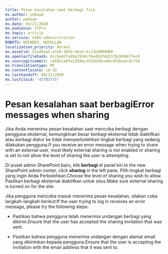 ```yaml
---
title: Pesan kesalahan saat berbagi file
ms.author: pebaum
author: pebaum
ms.date: 04/21/2020
ms.audience: ITPro
ms.topic: article
ms.service: o365-administration
ROBOTS: NOINDEX, NOFOLLOW
localization_priority: Normal
ms.assetid: 51ad61e5-a1b8-483b-b6a3-ec13ed09dd68
ms.openlocfilehash: dccbe62fa95e2934cf6ed6d7dd317b2b99e77ec0
ms.sourcegitcommit: c6692ce0fa1358ec3529e59ca0ecdfdea4cdc759
ms.translationtype: MT
ms.contentlocale: id-ID
ms.lasthandoff: 09/15/2020
ms.locfileid: "47783775"
---
```

# <a name="error-messages-when-sharing"></a><span data-ttu-id="4d18b-102">Pesan kesalahan saat berbagi</span><span class="sxs-lookup"><span data-stu-id="4d18b-102">Error messages when sharing</span></span>

<span data-ttu-id="4d18b-103">Jika Anda menerima pesan kesalahan saat mencoba berbagi dengan pengguna eksternal, kemungkinan besar berbagi eksternal tidak diaktifkan atau berbagi diatur ke tidak memperbolehkan tingkat berbagi yang sedang dilakukan pengguna.</span><span class="sxs-lookup"><span data-stu-id="4d18b-103">If you receive an error message when trying to share with an external user, most likely external sharing is not enabled or sharing is set to not allow the level of sharing the user is attempting.</span></span>
  
<span data-ttu-id="4d18b-104">Di pusat admin SharePoint baru, klik **berbagi** di panel kiri.</span><span class="sxs-lookup"><span data-stu-id="4d18b-104">In the  new SharePoint admin center, click **sharing** in the left pane.</span></span> <span data-ttu-id="4d18b-105">Pilih tingkat berbagi yang ingin Anda Perbolehkan.</span><span class="sxs-lookup"><span data-stu-id="4d18b-105">Choose the level of sharing you wish to allow.</span></span> <span data-ttu-id="4d18b-106">Pastikan berbagi eksternal diaktifkan untuk situs.</span><span class="sxs-lookup"><span data-stu-id="4d18b-106">Make sure external sharing is turned on for the site.</span></span> 
  
<span data-ttu-id="4d18b-107">Jika pengguna mencoba masuk menerima pesan kesalahan, silakan coba langkah-langkah berikut:</span><span class="sxs-lookup"><span data-stu-id="4d18b-107">If the user trying to log in receives an error message, please try the following steps:</span></span>
  
- <span data-ttu-id="4d18b-108">Pastikan bahwa pengguna telah menerima undangan berbagi yang dikirim.</span><span class="sxs-lookup"><span data-stu-id="4d18b-108">Ensure that the user has accepted the sharing invitation that was sent.</span></span>
    
- <span data-ttu-id="4d18b-109">Pastikan bahwa pengguna menerima undangan dengan alamat email yang dikirimkan kepada pengguna.</span><span class="sxs-lookup"><span data-stu-id="4d18b-109">Ensure that the user is accepting the invitation with the email address that it was sent to.</span></span>
    

